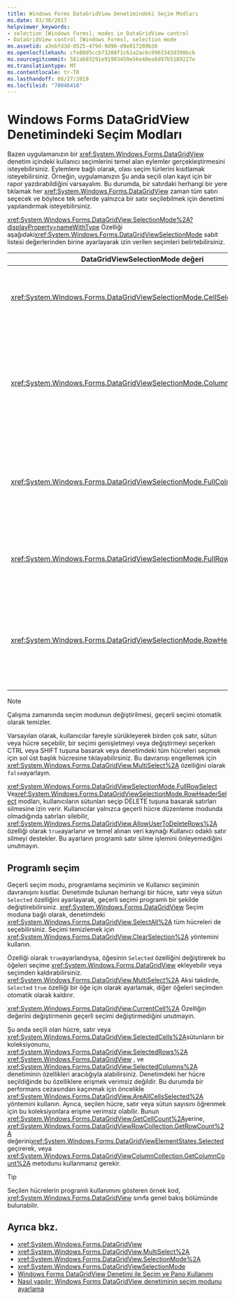 ```yaml
---
title: Windows Forms DataGridView Denetimindeki Seçim Modları
ms.date: 03/30/2017
helpviewer_keywords:
- selection [Windows Forms], modes in DataGridView control
- DataGridView control [Windows Forms], selection mode
ms.assetid: a3ebfd3d-0525-479d-9d96-d9e017289b36
ms.openlocfilehash: cfe80d5ccb73208f1c61a2ac6c9963343d398bcb
ms.sourcegitcommit: 581ab03291e91983459e56e40ea8d97b5189227e
ms.translationtype: MT
ms.contentlocale: tr-TR
ms.lasthandoff: 08/27/2019
ms.locfileid: "70046416"
---
```

# <a name="selection-modes-in-the-windows-forms-datagridview-control"></a>Windows Forms DataGridView Denetimindeki Seçim Modları

Bazen uygulamanızın bir <xref:System.Windows.Forms.DataGridView> denetim içindeki kullanıcı seçimlerini temel alan eylemler gerçekleştirmesini isteyebilirsiniz. Eylemlere bağlı olarak, olası seçim türlerini kısıtlamak isteyebilirsiniz. Örneğin, uygulamanızın Şu anda seçili olan kayıt için bir rapor yazdırabildiğini varsayalım. Bu durumda, bir satırdaki herhangi bir yere tıklamak her <xref:System.Windows.Forms.DataGridView> zaman tüm satırı seçecek ve böylece tek seferde yalnızca bir satır seçilebilmek için denetimi yapılandırmak isteyebilirsiniz.

<xref:System.Windows.Forms.DataGridView.SelectionMode%2A?displayProperty=nameWithType> Özelliği aşağıdaki<xref:System.Windows.Forms.DataGridViewSelectionMode> sabit listesi değerlerinden birine ayarlayarak izin verilen seçimleri belirtebilirsiniz.

|DataGridViewSelectionMode değeri|Açıklama|
|-------------------------------------|-----------------|
|<xref:System.Windows.Forms.DataGridViewSelectionMode.CellSelect>|Bir hücreye tıklamak onu seçer. Satır ve sütun üst bilgileri seçim için kullanılamaz.|
|<xref:System.Windows.Forms.DataGridViewSelectionMode.ColumnHeaderSelect>|Bir hücreye tıklamak onu seçer. Bir sütun başlığına tıkladığınızda sütunun tamamı seçilir. Sütun başlıkları sıralama için kullanılamaz.|
|<xref:System.Windows.Forms.DataGridViewSelectionMode.FullColumnSelect>|Bir hücreye veya sütun başlığına tıkladığınızda sütunun tamamı seçilir. Sütun başlıkları sıralama için kullanılamaz.|
|<xref:System.Windows.Forms.DataGridViewSelectionMode.FullRowSelect>|Bir hücreye veya bir satır başlığına tıkladığınızda satırın tamamı seçilir.|
|<xref:System.Windows.Forms.DataGridViewSelectionMode.RowHeaderSelect>|Varsayılan seçim modu. Bir hücreye tıklamak onu seçer. Bir satır başlığına tıkladığınızda satırın tamamı seçilir.|

> [!NOTE]
> Çalışma zamanında seçim modunun değiştirilmesi, geçerli seçimi otomatik olarak temizler.

Varsayılan olarak, kullanıcılar fareyle sürükleyerek birden çok satır, sütun veya hücre seçebilir, bir seçimi genişletmeyi veya değiştirmeyi seçerken CTRL veya SHIFT tuşuna basarak veya denetimdeki tüm hücreleri seçmek için sol üst başlık hücresine tıklayabilirsiniz. Bu davranışı engellemek için <xref:System.Windows.Forms.DataGridView.MultiSelect%2A> özelliğini olarak `false`ayarlayın.

<xref:System.Windows.Forms.DataGridViewSelectionMode.FullRowSelect> Ve<xref:System.Windows.Forms.DataGridViewSelectionMode.RowHeaderSelect> modları, kullanıcıların sütunları seçip DELETE tuşuna basarak satırları silmesine izin verir. Kullanıcılar yalnızca geçerli hücre düzenleme modunda olmadığında satırları silebilir, <xref:System.Windows.Forms.DataGridView.AllowUserToDeleteRows%2A> özelliği olarak `true`ayarlanır ve temel alınan veri kaynağı Kullanıcı odaklı satır silmeyi destekler. Bu ayarların programlı satır silme işlemini önleyemediğini unutmayın.

## <a name="programmatic-selection"></a>Programlı seçim

Geçerli seçim modu, programlama seçiminin ve Kullanıcı seçiminin davranışını kısıtlar. Denetimde bulunan herhangi bir hücre, satır veya sütun `Selected` özelliğini ayarlayarak, geçerli seçimi programlı bir şekilde değiştirebilirsiniz. <xref:System.Windows.Forms.DataGridView> Seçim moduna bağlı olarak, denetimdeki <xref:System.Windows.Forms.DataGridView.SelectAll%2A> tüm hücreleri de seçebilirsiniz. Seçimi temizlemek için <xref:System.Windows.Forms.DataGridView.ClearSelection%2A> yöntemini kullanın.

Özelliği olarak `true`ayarlandıysa, öğesinin `Selected` özelliğini değiştirerek bu öğeleri seçime <xref:System.Windows.Forms.DataGridView> ekleyebilir veya seçimden kaldırabilirsiniz. <xref:System.Windows.Forms.DataGridView.MultiSelect%2A> Aksi takdirde, `Selected` `true` özelliği bir öğe için olarak ayarlamak, diğer öğeleri seçimden otomatik olarak kaldırır.

<xref:System.Windows.Forms.DataGridView.CurrentCell%2A> Özelliğin değerini değiştirmenin geçerli seçimi değiştirmediğini unutmayın.

Şu anda seçili olan hücre, satır veya <xref:System.Windows.Forms.DataGridView.SelectedCells%2A>sütunların bir koleksiyonunu, <xref:System.Windows.Forms.DataGridView.SelectedRows%2A> <xref:System.Windows.Forms.DataGridView> , ve <xref:System.Windows.Forms.DataGridView.SelectedColumns%2A> denetiminin özellikleri aracılığıyla alabilirsiniz. Denetimdeki her hücre seçildiğinde bu özelliklere erişmek verimsiz değildir. Bu durumda bir performans cezasından kaçınmak için öncelikle <xref:System.Windows.Forms.DataGridView.AreAllCellsSelected%2A> yöntemini kullanın. Ayrıca, seçilen hücre, satır veya sütun sayısını öğrenmek için bu koleksiyonlara erişme verimsiz olabilir. Bunun <xref:System.Windows.Forms.DataGridView.GetCellCount%2A>yerine, <xref:System.Windows.Forms.DataGridViewRowCollection.GetRowCount%2A> değerini<xref:System.Windows.Forms.DataGridViewElementStates.Selected> geçirerek, veya <xref:System.Windows.Forms.DataGridViewColumnCollection.GetColumnCount%2A> metodunu kullanmanız gerekir.

> [!TIP]
> Seçilen hücrelerin programlı kullanımını gösteren örnek kod, <xref:System.Windows.Forms.DataGridView> sınıfa genel bakış bölümünde bulunabilir.

## <a name="see-also"></a>Ayrıca bkz.

- <xref:System.Windows.Forms.DataGridView>
- <xref:System.Windows.Forms.DataGridView.MultiSelect%2A>
- <xref:System.Windows.Forms.DataGridView.SelectionMode%2A>
- <xref:System.Windows.Forms.DataGridViewSelectionMode>
- [Windows Forms DataGridView Denetimi ile Seçim ve Pano Kullanımı](selection-and-clipboard-use-with-the-windows-forms-datagridview-control.md)
- [Nasıl yapılır: Windows Forms DataGridView denetiminin seçim modunu ayarlama](how-to-set-the-selection-mode-of-the-windows-forms-datagridview-control.md)
